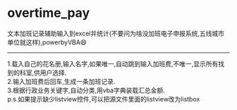 # overtime_pay
文本加班记录辅助输入到excel并统计(不要问为啥没加班电子申报系统,五线城市单位就这样),powerbyVBA😄
 ***
1.载入自己的花名册,输入名字,如果唯一,自动跳到输入加班费,不唯一,显示所有找到的科室,供用户选择.<br>
2.输入加班费后回车,生成一条加班记录.<br>
3.根据行政业务关键字,自动分类,用vba字典装载汇总金额.<br>
p.s.如果提示缺少listview控件,可以把源文件里面的listview改为listbox
